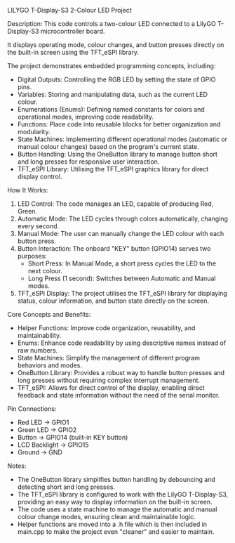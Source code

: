  LILYGO T-Display-S3 2-Colour LED Project
 
 Description:
   This code controls a two-colour LED connected to a LilyGO T-Display-S3 microcontroller board.
   
   It displays operating mode, colour changes, and button presses directly on the built-in screen using
   the TFT_eSPI library.
   
   The project demonstrates embedded programming concepts, including:

   - Digital Outputs: Controlling the RGB LED by setting the state of GPIO pins.
   - Variables: Storing and manipulating data, such as the current LED colour.
   - Enumerations (Enums): Defining named constants for colors and operational modes,
     improving code readability.
   - Functions: Place code into reusable blocks for better organization and modularity.
   - State Machines: Implementing different operational modes (automatic or manual colour changes)
     based on the program's current state.
   - Button Handling: Using the OneButton library to manage button short and long presses for
     responsive user interaction.
   - TFT_eSPI Library: Utilising the TFT_eSPI graphics library for direct display control.
 
 How It Works:

   1. LED Control: The code manages an LED, capable of producing Red, Green.
   2. Automatic Mode: The LED cycles through colors automatically, changing every second.
   3. Manual Mode: The user can manually change the LED colour with each button press.
   4. Button Interaction: The onboard "KEY" button (GPIO14) serves two purposes:
      - Short Press: In Manual Mode, a short press cycles the LED to the next colour.
      - Long Press (1 second): Switches between Automatic and Manual modes.
   5. TFT_eSPI Display: The project utilises the TFT_eSPI library for displaying status,
       colour information, and button state directly on the screen.
 
 Core Concepts and Benefits:
   - Helper Functions: Improve code organization, reusability, and maintainability.
   - Enums: Enhance code readability by using descriptive names instead of raw numbers.
   - State Machines: Simplify the management of different program behaviors and modes.
   - OneButton Library: Provides a robust way to handle button presses and long presses without
      requiring complex interrupt management.
   - TFT_eSPI: Allows for direct control of the display, enabling direct feedback and state information
      without the need of the serial monitor.
 
 Pin Connections:
   - Red LED        -> GPIO1
   - Green LED      -> GPIO2
   - Button         -> GPIO14 (built-in KEY button)
   - LCD Backlight  -> GPIO15
   - Ground         -> GND
 
 Notes:
   - The OneButton library simplifies button handling by debouncing and detecting short and long presses.
   - The TFT_eSPI library is configured to work with the LilyGO T-Display-S3, providing an easy way to
      display information on the built-in screen.
   - The code uses a state machine to manage the automatic and manual colour change modes, ensuring
      clean and maintainable logic.
   - Helper functions are moved into a .h file which is then included in main.cpp to make the project
      even "cleaner" and easier to maintain.
